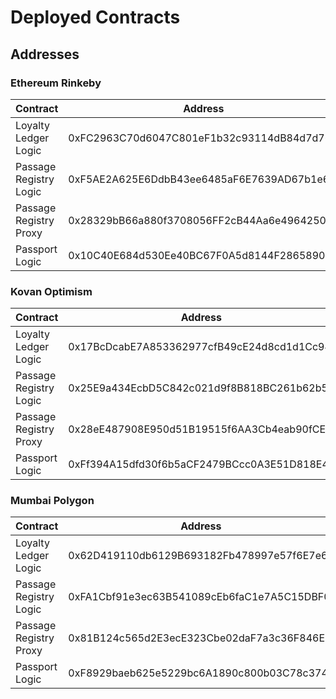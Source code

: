 # Deployed Contracts

## Addresses

### Ethereum Rinkeby

| Contract               | Address                                    |
| ---------------------- | ------------------------------------------ |
| Loyalty Ledger Logic   | 0xFC2963C70d6047C801eF1b32c93114dB84d7d76c |
| Passage Registry Logic | 0xF5AE2A625E6DdbB43ee6485aF6E7639AD67b1e64 |
| Passage Registry Proxy | 0x28329bB66a880f3708056FF2cB44Aa6e49642506 |
| Passport Logic         | 0x10C40E684d530Ee40BC67F0A5d8144F2865890D8 |

### Kovan Optimism

| Contract               | Address                                    |
| ---------------------- | ------------------------------------------ |
| Loyalty Ledger Logic   | 0x17BcDcabE7A853362977cfB49cE24d8cd1d1Cc94 |
| Passage Registry Logic | 0x25E9a434EcbD5C842c021d9f8B818BC261b62b58 |
| Passage Registry Proxy | 0x28eE487908E950d51B19515f6AA3Cb4eab90fCEC |
| Passport Logic         | 0xFf394A15dfd30f6b5aCF2479BCcc0A3E51D818E4 |

### Mumbai Polygon

| Contract               | Address                                    |
| ---------------------- | ------------------------------------------ |
| Loyalty Ledger Logic   | 0x62D419110db6129B693182Fb478997e57f6E7e6c |
| Passage Registry Logic | 0xFA1Cbf91e3ec63B541089cEb6faC1e7A5C15DBF0 |
| Passage Registry Proxy | 0x81B124c565d2E3ecE323Cbe02daF7a3c36F846E5 |
| Passport Logic         | 0xF8929baeb625e5229bc6A1890c800b03C78c374E |
